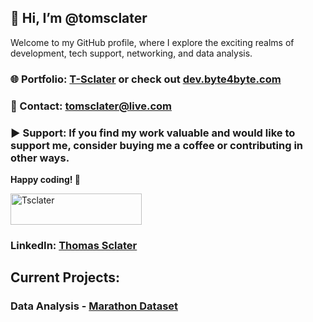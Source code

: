 ## 👋 Hi, I’m @tomsclater
Welcome to my GitHub profile, where I explore the exciting realms of development, tech support, networking, and data analysis.

### 🌐 Portfolio: [T-Sclater](https://t-sclater.vercel.app/) or check out [dev.byte4byte.com](https://dev.byte4byte.com/)
### 📧 Contact: tomsclater@live.com
### ▶ Support: If you find my work valuable and would like to support me, consider buying me a coffee or contributing in other ways.
**Happy coding! 🚀**

<p><a href="https://www.buymeacoffee.com/tsclater" target="_blank"> <img  src="https://www.buymeacoffee.com/assets/img/guidelines/download-assets-sm-1.svg" height="50" width="210" alt="Tsclater" ></img></a></p>

### LinkedIn: [Thomas Sclater](https://linkedin.com/in/tomsclater/)

## Current Projects: 
### Data Analysis - [Marathon Dataset](https://github.com/tomsclater/marathon-dataset)



